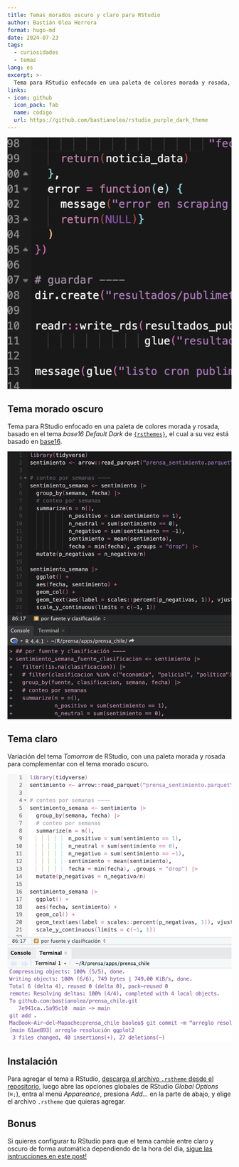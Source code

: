 ```yaml
---
title: Temas morados oscuro y claro para RStudio
author: Bastián Olea Herrera
format: hugo-md
date: 2024-07-23
tags:
  - curiosidades
  - temas
lang: es
excerpt: >-
  Tema para RStudio enfocado en una paleta de colores morada y rosada, basado en el tema _base16 Default Dark_ de [`{rsthemes}`](https://github.com/gadenbuie/rsthemes?tab=readme-ov-file), el cual a su vez se basa en [base16](https://github.com/chriskempson/base16).
links:
- icon: github
  icon_pack: fab
  name: código
  url: https://github.com/bastianolea/rstudio_purple_dark_theme
---
```


![](tema-featured.png)


## Tema morado oscuro

Tema para RStudio enfocado en una paleta de colores morada y rosada, basado en el tema _base16 Default Dark_ de [`{rsthemes}`](https://github.com/gadenbuie/rsthemes?tab=readme-ov-file), el cual a su vez está basado en [base16](https://github.com/chriskempson/base16).

![](tema_oscuro.png)

## Tema claro

Variación del tema _Tomorrow_ de RStudio, con una paleta morada y rosada para complementar con el tema morado oscuro.

![](tema_claro.png)

## Instalación

Para agregar el tema a RStudio, [descarga el archivo `.rstheme` desde el repositorio,](https://github.com/bastianolea/rstudio_purple_dark_theme) luego abre las opciones globales de RStudio _Global Options_ (`⌘;`), entra al menú _Appareance_, presiona _Add..._ en la parte de abajo, y elige el archivo `.rstheme` que quieras agregar.

## Bonus

Si quieres configurar tu RStudio para que el tema cambie entre claro y oscuro de forma automática dependiendo de la hora del día, [sigue las isntrucciones en este post!](/blog/2025-01-12/)